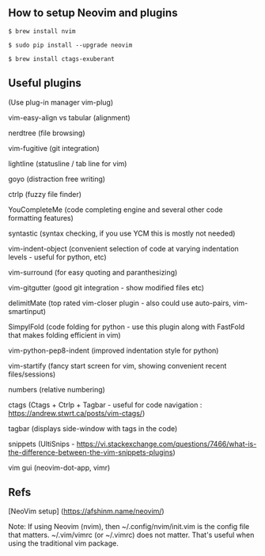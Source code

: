 ## How to setup Neovim and plugins

`$ brew install nvim` 

`$ sudo pip install --upgrade neovim`

`$ brew install ctags-exuberant`


## Useful plugins
(Use plug-in manager vim-plug)

vim-easy-align vs tabular (alignment)

nerdtree (file browsing)

vim-fugitive (git integration)

lightline (statusline / tab line for vim)

goyo (distraction free writing)

ctrlp (fuzzy file finder)

YouCompleteMe (code completing engine and several other code formatting features)

syntastic (syntax checking, if you use YCM this is mostly not needed)

vim-indent-object (convenient selection of code at varying indentation levels - useful for python, etc)

vim-surround (for easy quoting and paranthesizing)

vim-gitgutter (good git integration - show modified files etc)

delimitMate (top rated vim-closer plugin - also could use auto-pairs, vim-smartinput)

SimpylFold (code folding for python - use this plugin along with FastFold that makes folding efficient in vim)

vim-python-pep8-indent (improved indentation style for python)

vim-startify (fancy start screen for vim, showing convenient recent files/sessions)

numbers (relative numbering)

ctags (Ctags + Ctrlp + Tagbar - useful for code navigation : https://andrew.stwrt.ca/posts/vim-ctags/)

tagbar (displays side-window with tags in the code)

snippets (UltiSnips - https://vi.stackexchange.com/questions/7466/what-is-the-difference-between-the-vim-snippets-plugins)

vim gui (neovim-dot-app, vimr) 

## Refs

[NeoVim setup] (https://afshinm.name/neovim/)


Note: If using Neovim (nvim), then ~/.config/nvim/init.vim is the config file
that matters. ~/.vim/vimrc (or ~/.vimrc) does not matter. That's useful when
using the traditional vim package.
